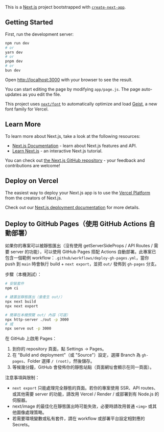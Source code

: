 This is a [Next.js](https://nextjs.org) project bootstrapped with [`create-next-app`](https://github.com/vercel/next.js/tree/canary/packages/create-next-app).

## Getting Started

First, run the development server:

```bash
npm run dev
# or
yarn dev
# or
pnpm dev
# or
bun dev
```

Open [http://localhost:3000](http://localhost:3000) with your browser to see the result.

You can start editing the page by modifying `app/page.js`. The page auto-updates as you edit the file.

This project uses [`next/font`](https://nextjs.org/docs/app/building-your-application/optimizing/fonts) to automatically optimize and load [Geist](https://vercel.com/font), a new font family for Vercel.

## Learn More

To learn more about Next.js, take a look at the following resources:

- [Next.js Documentation](https://nextjs.org/docs) - learn about Next.js features and API.
- [Learn Next.js](https://nextjs.org/learn) - an interactive Next.js tutorial.

You can check out [the Next.js GitHub repository](https://github.com/vercel/next.js) - your feedback and contributions are welcome!

## Deploy on Vercel

The easiest way to deploy your Next.js app is to use the [Vercel Platform](https://vercel.com/new?utm_medium=default-template&filter=next.js&utm_source=create-next-app&utm_campaign=create-next-app-readme) from the creators of Next.js.

Check out our [Next.js deployment documentation](https://nextjs.org/docs/app/building-your-application/deploying) for more details.

## Deploy to GitHub Pages（使用 GitHub Actions 自動部署）

如果你的專案可以被靜態匯出（沒有使用 getServerSideProps / API Routes / 需要 server 的功能），可以使用 GitHub Pages 搭配 Actions 自動部署。此專案已包含一個範例 workflow：`.github/workflows/deploy-gh-pages.yml`，當你 push 到 `main` 時會執行 build + `next export`，並把 `out/` 發佈到 `gh-pages` 分支。

步驟（本機測試）：

```bash
# 安裝套件
npm ci

# 建置並靜態匯出（會產生 out/）
npx next build
npx next export

# 簡單在本機預覽 out/ 內容（可選）
npx http-server ./out -p 3000
# 或
npx serve out -p 3000
```

在 GitHub 上啟用 Pages：

1. 到你的 repository 頁面，點 Settings → Pages。
2. 在 "Build and deployment"（或 "Source"）設定，選擇 Branch 為 `gh-pages`、Folder 選擇 `/ (root)`，然後儲存。
3. 等候幾分鐘，GitHub 會發佈你的靜態站點（頁面網址會顯示在同一頁面）。

注意事項與限制：
- `next export` 只能處理完全靜態的頁面。若你的專案使用 SSR、API routes、或其他需要 server 的功能，請改用 Vercel / Render / 或部署到有 Node.js 的伺服器。
- next/image 的最佳化在靜態匯出時可能失效，必要時請改用普通 `<img>` 或其他圖像處理策略。
- 若需要環境變數或私有套件，請在 workflow 或部署平台設定相對應的 Secrets。
